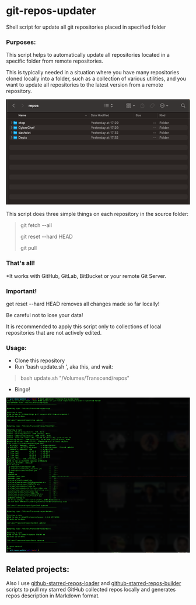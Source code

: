 # git-repos-updater

Shell script for update all git repositories placed in specified folder

### Purposes:

This script helps to automatically update all repositories located in a specific folder from remote repositories.

This is typically needed in a situation where you have many repositories cloned locally into a folder, such as a collection of various utilities, and you want to update all repositories to the latest version from a remote repository.

![alt text](./repos.png "Repos List in Finder")

This script does three simple things on each repository in the source folder:

> git fetch --all
> 
> git reset --hard HEAD
> 
> git pull

### That's all!

*It works with GitHub, GitLab, BitBucket or your remote Git Server.

### Important!

get reset --hard HEAD removes all changes made so far locally! 

Be careful not to lose your data!

It is recommended to apply this script only to collections of local repositories that are not actively edited.

### Usage:

- Clone this repository
- Run 'bash update.sh <Path to your repositories folder>', aka this, and wait:

> bash update.sh "/Volumes/Transcend/repos"

- Bingo!

![alt text](./terminal.png "Terminal")

## Related projects:

Also I use [github-starred-repos-loader](https://github.com/bormaxi8080/github-starred-repos-loader) and [github-starred-repos-builder](https://github.com/bormaxi8080/github-starred-repos-builder) scripts to pull my starred GitHub collected repos locally and generates repos description in Markdown format.
